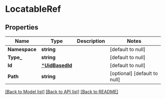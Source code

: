 # LocatableRef

## Properties
Name | Type | Description | Notes
------------ | ------------- | ------------- | -------------
**Namespace** | **string** |  | [default to null]
**Type_** | **string** |  | [default to null]
**Id** | [***UidBasedId**](UidBasedId.md) |  | [default to null]
**Path** | **string** |  | [optional] [default to null]

[[Back to Model list]](../README.md#documentation-for-models) [[Back to API list]](../README.md#documentation-for-api-endpoints) [[Back to README]](../README.md)

